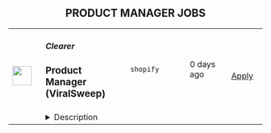 <div align="center"><h2>PRODUCT MANAGER JOBS</h2></div><table><tr>
                <td width="100" height="100" rowspan="2">
                    <img src="https://avatars.githubusercontent.com/u/100294047?s=200&v=4" width="38px" height="auto">
                </td>
                <td width="300">
                    <h5>Clearer</h5>
                    <h3>Product Manager (ViralSweep)</h3>
                </td>
                <td width="300">
                    <code>shopify</code>
                </td>
                <td width="200">
                <text>0 days ago</text>
                </td>
                <td width="100" rowspan="2">
                <a href="https://www.realworkfromanywhere.com/jobs/product-manager-viralsweep-clearer-5519" align="right" target="_blank">Apply</a>
                </td>
            </tr>
            <tr>
                <td colspan="3">
                <details><summary>Description</summary>
                <div>Clearer.io is reimagining eCommerce with a suite of apps that make search, discovery, and customer engagement <b>smarter, simpler, and more impactful</b>. We help merchants (from high-growth Shopify brands to global enterprises) streamline operations, earn trust, and drive sustainable growth. Backed by fresh investment and moving fast, we value clarity, outcomes, and a customer-first mindset.</div><div><br></div><div>ViralSweep isn’t steady-state SaaS—it’s <b>campaign-driven, deadline-bound, compliance-sensitive, and seasonal</b>. You’ll own day-to-day product outcomes for ViralSweep across <b>enterprise and Shopify SMB</b> segments: prioritizing the roadmap, shipping fast, and tying work directly to <b>ARR, retention, and margin</b>. Expect to jump into select customer and sales conversations when it <b>moves the number</b>, and to turn messy one-offs into scalable workflows and guardrails.</div><div>Clearer.io is reimagining eCommerce with a suite of apps that make search, discovery, and customer engagement <b>smarter, simpler, and more impactful</b>. We help merchants (from high-growth Shopify brands to global enterprises) streamline operations, earn trust, and drive sustainable growth. Backed by fresh investment and moving fast, we value clarity, outcomes, and a customer-first mindset.</div><div><br></div><div>ViralSweep isn’t steady-state SaaS—it’s <b>campaign-driven, deadline-bound, compliance-sensitive, and seasonal</b>. You’ll own day-to-day product outcomes for ViralSweep across <b>enterprise and Shopify SMB</b> segments: prioritizing the roadmap, shipping fast, and tying work directly to <b>ARR, retention, and margin</b>. Expect to jump into select customer and sales conversations when it <b>moves the number</b>, and to turn messy one-offs into scalable workflows and guardrails.</div><h3>What you'll do</h3><li><b>Own the roadmap:</b> Maintain a clear, outcome-oriented backlog across enterprise and SMB needs.</li><li><b>Drive discovery:</b> Run interviews, frame problems, and write tight PRDs/specs.</li><li><b>Ship quality fast:</b> Scope MVPs, iterate quickly with Eng/Design, and prove impact with metrics.</li><li><b>Be revenue-minded:</b> Connect features to acquisition, activation, retention, and expansion; make smart trade-offs vs. ARR/margin goals.</li><li><b>Support GTM:</b> Join key sales calls, craft demos, and enable Success with playbooks/collateral.</li><li><b>Make commercial calls:</b> Decide on refunds/credits within guidelines; convert patterns into product fixes.</li><li><b>Integrate for distribution:</b> Deepen <b>Shopify</b> and ecosystem integrations to drive stickiness.</li><li><b>Keep it compliant:</b> Coordinate with experts on jurisdictional rules, fraud prevention, and privacy.</li><li><b>Instrument &amp; learn:</b> Define success metrics, run experiments, and publish results.</li><h3>What you'll need</h3><li><b>Experience:</b> 3–5 years as a B2B SaaS PM (MarTech/eCommerce ideal); we’ll consider a 1–2 year <b>founder-type</b> with strong commercial instincts.</li><li><b>Commercial sharpness:</b> Comfort making calls on <b>pricing/packaging, refunds, and custom work</b> with imperfect data.</li><li><b>Customer-facing strength:</b> Confident in demos, objection handling, and partnering with Sales/Success.</li><li><b>Execution chops:</b> Crisp PRDs, MVP scoping, fast shipping, analytics instrumentation, and clear reporting.</li><li><b>US-market alignment:</b> Excellent written English and intuition for US marketing/compliance tone.</li><li><b>Ecosystem savvy:</b> Working knowledge of <b>Shopify</b>, promotions workflows, fraud/risk, and data privacy basics.</li><h3>Why clearer.io </h3><li><b>Customer-First:</b> Practical solutions, real merchant outcomes.</li><li><b>Growth-Focused:</b> We measure impact in <b>revenue and retention</b>, not feature count.</li><li><b>Clear &amp; Simple:</b> Low-ego, high-ownership culture with direct, down-to-earth collaboration.</li><li><b>Supportive Team:</b> Empowered peers across Product, Eng, Design, and GTM who ship and learn fast.</li><li><b>Benefits:</b> Private medical benefits and a work environment built on clarity, trust, and results.</li>
                </details>
                </td>
            </tr></table>